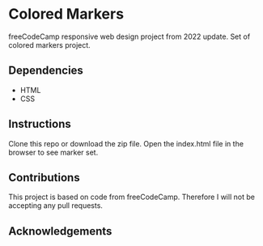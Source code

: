 # Colored Markers
freeCodeCamp responsive web design project from 2022 update. Set of colored markers project.

## Dependencies
* HTML
* CSS

## Instructions 
Clone this repo or download the zip file. Open the index.html file in the browser to see marker set.

## Contributions
This project is based on code from freeCodeCamp. Therefore I will not be accepting any pull requests.

## Acknowledgements